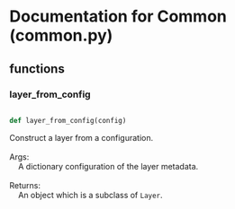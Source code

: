 # Documentation for Common (common.py)

## functions

### layer\_from\_config
```py

def layer_from_config(config)

```



Construct a layer from a configuration.<br /><br />Args:<br />&nbsp;&nbsp;&nbsp;&nbsp;A dictionary configuration of the layer metadata.<br /><br />Returns:<br />&nbsp;&nbsp;&nbsp;&nbsp;An object which is a subclass of `Layer`.

